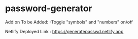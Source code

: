# password-generator
Add on To be Added:
-Toggle "symbols" and "numbers" on/off

Netlify Deployed Link : https://generatepasswd.netlify.app
